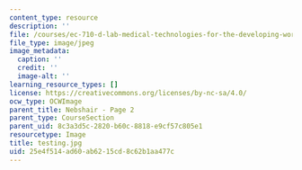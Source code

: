 ```yaml
---
content_type: resource
description: ''
file: /courses/ec-710-d-lab-medical-technologies-for-the-developing-world-spring-2010/25e4f514ad60ab6215cd8c62b1aa477c_testing.jpg
file_type: image/jpeg
image_metadata:
  caption: ''
  credit: ''
  image-alt: ''
learning_resource_types: []
license: https://creativecommons.org/licenses/by-nc-sa/4.0/
ocw_type: OCWImage
parent_title: Nebshair - Page 2
parent_type: CourseSection
parent_uid: 8c3a3d5c-2820-b60c-8818-e9cf57c805e1
resourcetype: Image
title: testing.jpg
uid: 25e4f514-ad60-ab62-15cd-8c62b1aa477c
---
```

